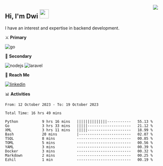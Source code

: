 [<img src="https://komarev.com/ghpvc/?username=masred&color=green&style=flat-square&label=Profile+Views" align="right">](github.com/masred)

## Hi, I'm Dwi <img src="https://raw.githubusercontent.com/MartinHeinz/MartinHeinz/master/wave.gif" width="30px">

I have an interest and expertise in backend development.

⚔️ **Primary**

![go](https://img.shields.io/badge/---?logo=go&label=Golang&style=social)

🔪 **Secondary**

![nodejs](https://img.shields.io/badge/---?logo=node.js&label=Node.js&style=social&logoColor=green)
![laravel](https://img.shields.io/badge/---?logo=laravel&label=Laravel&style=social)

🔗 **Reach Me**

[![linkedin](https://img.shields.io/badge/---?logo=linkedin&label=LinkedIn&style=social)](https://linkedin.com/in/dwifitriyanto)

📊 **Activities**

<!--START_SECTION:waka-->

```all_time
From: 12 October 2023 - To: 19 October 2023

Total Time: 16 hrs 49 mins

Python           9 hrs 16 mins   ||||||||||||||-----------   55.13 %
Go               3 hrs 33 mins   |||||--------------------   21.12 %
XML              3 hrs 11 mins   |||||--------------------   18.99 %
Bash             20 mins         |------------------------   02.07 %
TSQL             8 mins          -------------------------   00.85 %
TOML             5 mins          -------------------------   00.56 %
YAML             3 mins          -------------------------   00.39 %
Docker           3 mins          -------------------------   00.32 %
Markdown         2 mins          -------------------------   00.25 %
Ezhil            1 min           -------------------------   00.19 %
```

<!--END_SECTION:waka-->
